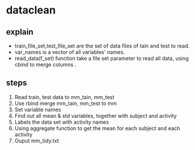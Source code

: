 dataclean
=========

explain
---------

* train_file_set,test_file_set are the set of data files of tain and test to read.
* var_names is a vector of  all variables' names.
* read_data(f_set) function take a file set parameter to read all data, using cbind to merge columns .  


steps
------
1. Read train, test data to mm_tain, mm_test
2. Use rbind merge mm_tain, mm_test to mm
3. Set variable  names
4. Find out  all mean & std variables, together with subject and activity
5. Labels the data set with activity names
6. Using aggregate function to get the mean for each subject and each activity
7. Ouput mm_tidy.txt